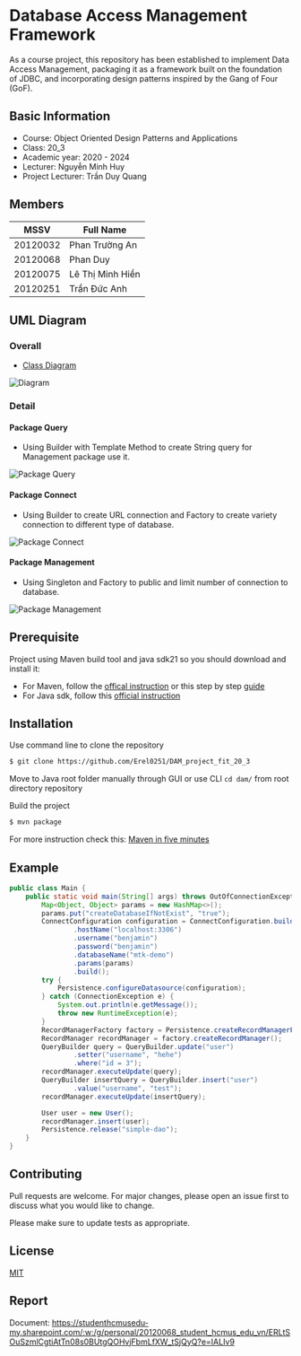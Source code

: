 # Database Access Management Framework

As a course project, this repository has been established to implement Data Access Management, packaging it as a framework built on the foundation of JDBC, and incorporating design patterns inspired by the Gang of Four (GoF).

## Basic Information

- Course: Object Oriented Design Patterns and Applications
- Class: 20_3
- Academic year: 2020 - 2024
- Lecturer: Nguyễn Minh Huy
- Project Lecturer: Trần Duy Quang

## Members

| MSSV     | Full Name        |
| -------- | ---------------- |
| 20120032 | Phan Trường An   |
| 20120068 | Phan Duy         |
| 20120075 | Lê Thị Minh Hiền |
| 20120251 | Trần Đức Anh     |

## UML Diagram

### Overall

- [Class Diagram](https://drive.google.com/file/d/1dBQVoJ7GzuXkMR4KHGckE7iK5IZe3B-x/view?usp=sharing)

![Diagram](assets/img/Database%20Access%20Management.jpg)

### Detail

#### Package Query

- Using Builder with Template Method to create String query for Management package use it.

![Package Query](./assets/img/Query.png)

#### Package Connect

- Using Builder to create URL connection and Factory to create variety connection to different type of database.

![Package Connect](./assets/img/Connection.png)

#### Package Management

- Using Singleton and Factory to public and limit number of connection to database.

![Package Management](./assets/img/Management.png)

## Prerequisite

Project using Maven build tool and java sdk21 so you should download and install it:

- For Maven, follow the [offical instruction](https://maven.apache.org/install.html) or this step by step [guide](https://phoenixnap.com/kb/install-maven-windows)
- For Java sdk, follow this [official instruction](https://docs.oracle.com/en/java/javase/21/install/overview-jdk-installation.html#GUID-8677A77F-231A-40F7-98B9-1FD0B48C346A)

## Installation

Use command line to clone the repository

```bash
$ git clone https://github.com/Erel0251/DAM_project_fit_20_3
```

Move to Java root folder manually through GUI or use CLI `cd dam/` from root directory repository

Build the project

```bash
$ mvn package
```

For more instruction check this: [Maven in five minutes](https://maven.apache.org/guides/getting-started/maven-in-five-minutes.html)

## Example

```java
public class Main {
    public static void main(String[] args) throws OutOfConnectionException, SQLException, InstantiationException, IllegalAccessException, UnsupportedActionException, InvocationTargetException, NoSuchMethodException {
        Map<Object, Object> params = new HashMap<>();
        params.put("createDatabaseIfNotExist", "true");
        ConnectConfiguration configuration = ConnectConfiguration.builder(ConnectionType.MySQL)
                .hostName("localhost:3306")
                .username("benjamin")
                .password("benjamin")
                .databaseName("mtk-demo")
                .params(params)
                .build();
        try {
            Persistence.configureDatasource(configuration);
        } catch (ConnectionException e) {
            System.out.println(e.getMessage());
            throw new RuntimeException(e);
        }
        RecordManagerFactory factory = Persistence.createRecordManagerFactory("simple-dao");
        RecordManager recordManager = factory.createRecordManager();
        QueryBuilder query = QueryBuilder.update("user")
                .setter("username", "hehe")
                .where("id = 3");
        recordManager.executeUpdate(query);
        QueryBuilder insertQuery = QueryBuilder.insert("user")
                .value("username", "test");
        recordManager.executeUpdate(insertQuery);

        User user = new User();
        recordManager.insert(user);
        Persistence.release("simple-dao");
    }
}
```

## Contributing

Pull requests are welcome. For major changes, please open an issue first
to discuss what you would like to change.

Please make sure to update tests as appropriate.

## License

[MIT](https://choosealicense.com/licenses/mit/)

## Report

Document: https://studenthcmusedu-my.sharepoint.com/:w:/g/personal/20120068_student_hcmus_edu_vn/ERLtSOuSzmlCgtiAtTn08s0BUtgQOHvjFbmLfXW_tSjQyQ?e=IALIv9
